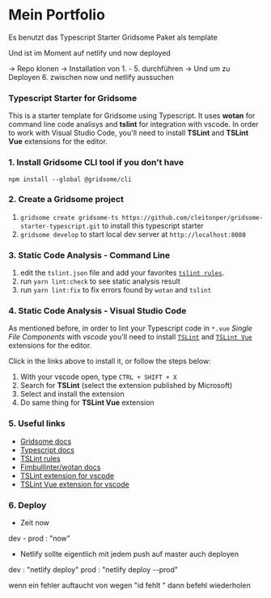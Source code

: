 # Mein Portfolio

Es benutzt das Typescript Starter Gridsome Paket als template 

Und ist im Moment auf netlify und now deployed

-> Repo klonen
-> Installation von 1. - 5. durchführen 
-> Und um zu Deployen 6. zwischen now und netlify aussuchen

### Typescript Starter for Gridsome

This is a starter template for Gridsome using Typescript. It uses **wotan** for command line code analisys and **tslint** for integration with vscode. In order to work with Visual Studio Code, you'll need to install **TSLint** and **TSLint Vue** extensions for the editor.

### 1. Install Gridsome CLI tool if you don't have

`npm install --global @gridsome/cli`

### 2. Create a Gridsome project

1. `gridsome create gridsome-ts https://github.com/cleitonper/gridsome-starter-typescript.git` to install this typescript starter
3. `gridsome develop` to start local dev server at `http://localhost:8080`

### 3. Static Code Analysis - Command Line

1. edit the `tslint.json` file and add your favorites [`tslint rules`](https://palantir.github.io/tslint/rules/).
2. run `yarn lint:check` to see static analysis result
3. run `yarn lint:fix` to fix errors found by `wotan` and `tslint`

### 4. Static Code Analysis - Visual Studio Code

As mentioned before, in order to lint your Typescript code in `*.vue` *Single File Components* with *vscode* you'll need to install [`TSLint`](https://marketplace.visualstudio.com/items?itemName=ms-vscode.vscode-typescript-tslint-plugin) and [`TSLint Vue`](https://marketplace.visualstudio.com/items?itemName=prograhammer.tslint-vue) extensions for the editor.

Click in the links above to install it, or follow the steps below:

1. With your vscode open, type `CTRL + SHIFT + X`
2. Search for **TSLint** (select the extension published by Microsoft)
3. Select and install the extension
4. Do same thing for **TSLint Vue** extension

### 5. Useful links

* [Gridsome docs](https://gridsome.org/docs/)
* [Typescript docs](https://www.typescriptlang.org/docs/)
* [TSLint rules](https://palantir.github.io/tslint/rules/)
* [Fimbullinter/wotan docs](https://github.com/fimbullinter/wotan)
* [TSLint extension for vscode](https://marketplace.visualstudio.com/items?itemName=ms-vscode.vscode-typescript-tslint-plugin)
* [TSLint Vue extension for vscode](https://marketplace.visualstudio.com/items?itemName=prograhammer.tslint-vue)

### 6. Deploy

- Zeit now

dev - prod :    "now"

- Netlify
sollte eigentlich mit jedem push auf master auch deployen

dev :           "netlify deploy"
prod :          "netlify deploy --prod"

wenn ein fehler auftaucht von wegen "id fehlt " dann befehl wiederholen
